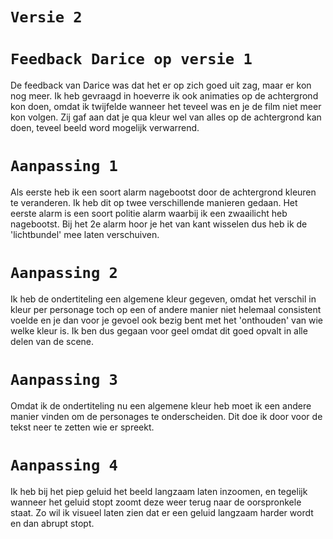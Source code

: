 # `Versie 2`

# `Feedback Darice op versie 1`
De feedback van Darice was dat het er op zich goed uit zag, maar er kon nog meer. Ik heb gevraagd in hoeverre ik ook animaties op de achtergrond kon doen, omdat ik twijfelde wanneer het teveel was en je de film niet meer kon volgen. Zij gaf aan dat je qua kleur wel van alles op de achtergrond kan doen, teveel beeld word mogelijk verwarrend.


# `Aanpassing 1`
Als eerste heb ik een soort alarm nagebootst door de achtergrond kleuren te veranderen. Ik heb dit op twee verschillende manieren gedaan. Het eerste alarm is een soort politie alarm waarbij ik een zwaailicht heb nagebootst. Bij het 2e alarm hoor je het van kant wisselen dus heb ik de 'lichtbundel' mee laten verschuiven. 

# `Aanpassing 2`
Ik heb de ondertiteling een algemene kleur gegeven, omdat het verschil in kleur per personage toch op een of andere manier niet helemaal consistent voelde en je dan voor je gevoel ook bezig bent met het 'onthouden' van wie welke kleur is. Ik ben dus gegaan voor geel omdat dit goed opvalt in alle delen van de scene.

# `Aanpassing 3`
Omdat ik de ondertiteling nu een algemene kleur heb moet ik een andere manier vinden om de personages te onderscheiden. Dit doe ik door voor de tekst neer te zetten wie er spreekt. 

# `Aanpassing 4`
Ik heb bij het piep geluid het beeld langzaam laten inzoomen, en tegelijk wanneer het geluid stopt zoomt deze weer terug naar de oorspronkele staat. Zo wil ik visueel laten zien dat er een geluid langzaam harder wordt en dan abrupt stopt. 